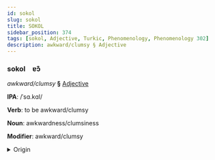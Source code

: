 ```yaml
---
id: sokol
slug: sokol
title: SOKOL
sidebar_position: 374
tags: [sokol, Adjective, Turkic, Phenomenology, Phenomenology 302]
description: awkward/clumsy § Adjective
---
```


### sokol&emsp;<span kind="abugida">ɐɔ͊</span>

*awkward/clumsy* **§** [Adjective](../../tags/Adjective)

**IPA**: /ˈsɑ.kɑl/

**Verb**: to be awkward/clumsy

**Noun**: awkwardness/clumsiness

**Modifier**: awkward/clumsy

<details>
    <summary>Origin</summary>
    Turkish sakar <br/>
    <em>Turkic Language Family</em>
</details>